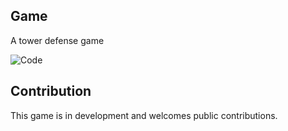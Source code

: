 ## Game

A tower defense game

![Code](https://img.shields.io/badge/difficulty-intermediate-green.svg)

## Contribution

This game is in development and welcomes public contributions.